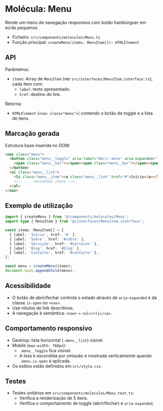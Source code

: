 # Molécula: Menu

Rende um menu de navegação responsivo com botão hambúrguer em ecrãs pequenos.

- Ficheiro: `src/components/molecules/Menu.ts`
- Função principal: `createMenu(items: MenuItem[]): HTMLElement`

## API

Parâmetros:

- `items`: Array de `MenuItem` (ver `src/interfaces/MenuItem.interface.ts`), cada item com:
  - `label`: texto apresentado.
  - `href`: destino do link.

Retorna:

- `HTMLElement` (`<nav class="menu">`) contendo o botão de toggle e a lista de itens.

## Marcação gerada

Estrutura base inserida no DOM:

```html
<nav class="menu">
  <button class="menu__toggle" aria-label="Abrir menu" aria-expanded="false">
    <span class="menu__bar"></span><span class="menu__bar"></span><span class="menu__bar"></span>
  </button>
  <ul class="menu__list">
    <li class="menu__item"><a class="menu__link" href="#">Início</a></li>
    <!-- ... restantes itens -->
  </ul>
</nav>
```

## Exemplo de utilização

```ts
import { createMenu } from '@/components/molecules/Menu';
import type { MenuItem } from '@/interfaces/MenuItem.interface';

const items: MenuItem[] = [
  { label: 'Início', href: '#' },
  { label: 'Sobre', href: '#sobre' },
  { label: 'Serviços', href: '#servicos' },
  { label: 'Blog', href: '#blog' },
  { label: 'Contacto', href: '#contacto' },
];

const menu = createMenu(items);
document.body.appendChild(menu);
```

## Acessibilidade

- O botão de abrir/fechar controla o estado através de `aria-expanded` e da classe `is-open` no
  `<nav>`.
- Use rótulos de link descritivos.
- A navegação é semântica: `<nav>` + `<ul>/<li>/<a>`.

## Comportamento responsivo

- Desktop: lista horizontal (`.menu__list`) visível.
- Mobile (`max-width: 768px`):
  - `.menu__toggle` fica visível.
  - A lista é escondida por omissão e mostrada verticalmente quando `.menu.is-open` é aplicada.
- Os estilos estão definidos em `src/style.css`.

## Testes

- Testes unitários em `src/components/molecules/Menu.test.ts`:
  - Verifica a renderização de 5 itens.
  - Verifica o comportamento de toggle (abrir/fechar) e `aria-expanded`.
